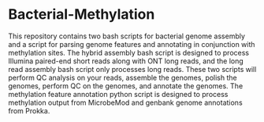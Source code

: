 # Bacterial-Methylation
This repository contains two bash scripts for bacterial genome assembly and a script for parsing genome features and annotating in conjunction with methylation sites. The hybrid assembly bash script is designed to process Illumina paired-end short reads along with ONT long reads, and the long read assembly bash script only processes long reads. These two scripts will perform QC analysis on your reads, assemble the genomes, polish the genomes, perform QC on the genomes, and annotate the genomes. The methylation feature annotation python script is designed to process methylation output from MicrobeMod and genbank genome annotations from Prokka. 

